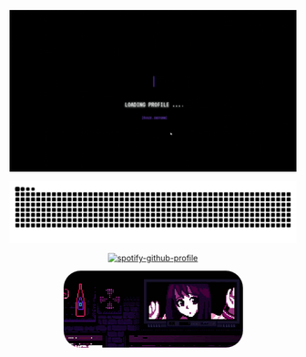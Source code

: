 ![Jozexo GIF](https://raw.githubusercontent.com/Jozexo/Jozexo/main/Jozexo.gif)



<div align="center">
  <picture>
    <source media="(prefers-color-scheme: dark)" srcset="https://raw.githubusercontent.com/huiishan99/huiishan99/output/github-contribution-grid-snake-dark.svg">
    <source media="(prefers-color-scheme: light)" srcset="https://raw.githubusercontent.com/huiishan99/huiishan99/output/github-contribution-grid-snake.svg">
    <img alt="github contribution grid snake animation" src="https://raw.githubusercontent.com/huiishan99/huiishan99/output/github-contribution-grid-snake.svg">
  </picture>  
</div>

<p align="center">
  <a href="https://github.com/kittinan/spotify-github-profile">
    <img src="https://spotify-github-profile.kittinanx.com/api/view?uid=3172duxsvztk6aw6fsqeptfy4mfa&cover_image=true&theme=compact&show_offline=true&background_color=121212&interchange=false" alt="spotify-github-profile"/>
  </a>
</p>


<p align="center">
  <img src="https://github.com/Jozexo/Jozexo/blob/main/loffy.gif" width="315" style="border-radius: 30px;"/>
</p>
